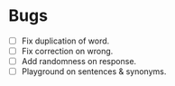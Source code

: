 # Bugs

- [ ] Fix duplication of word.
- [ ] Fix correction on wrong.
- [ ] Add randomness on response.
- [ ] Playground on sentences & synonyms.

